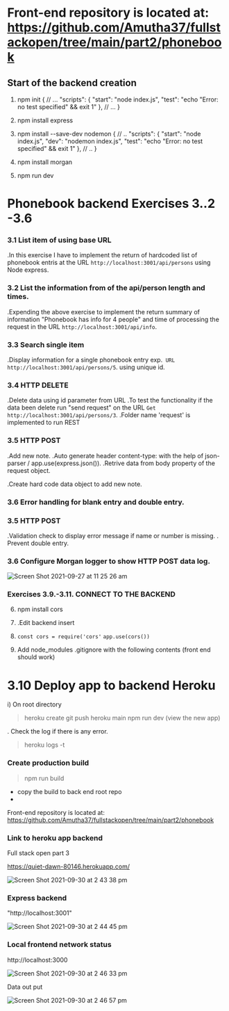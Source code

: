 
# Front-end repository is located at: https://github.com/Amutha37/fullstackopen/tree/main/part2/phonebook

## Start of the backend creation 

1. npm init
   {
   // ...
   "scripts": {
   "start": "node index.js",
   "test": "echo \"Error: no test specified\" && exit 1"
   },
   // ...
   }

2. npm install express
3. npm install --save-dev nodemon
   {
   // ..
   "scripts": {
   "start": "node index.js",
   "dev": "nodemon index.js",
   "test": "echo \"Error: no test specified\" && exit 1"
   },
   // ..
   }
4. npm install morgan

5. npm run dev

# Phonebook backend Exercises 3..2 -3.6

### 3.1 List item of using base URL

.In this exercise I have to implement the return of hardcoded list of phonebook entris at the URL `http://localhost:3001/api/persons` using Node express.

### 3.2 List the information from of the api/person length and times.

.Expending the above exercise to implement the return summary of information "Phonebook has info for 4 people" and time of processing the request in the URL `http://localhost:3001/api/info`.

### 3.3 Search single item

.Display information for a single phonebook entry exp.` URL http://localhost:3001/api/persons/5`. using unique id.

### 3.4 HTTP DELETE

.Delete data using id parameter from URL
.To test the functionality if the data been delete run "send request" on the URL
`Get http://localhost:3001/api/persons/3`.
.Folder name 'request' is implemented to run REST


### 3.5 HTTP POST

.Add new note.
.Auto generate header content-type: with the help of json-parser / app.use(express.json()).
.Retrive data from body property of the request object.

.Create hard code data object to add new note.

### 3.6 Error handling for blank entry and double entry.

### 3.5 HTTP POST

.Validation check to display error message if name or number is missing.
. Prevent double entry.

### 3.6 Configure Morgan logger to show HTTP POST data log.

![Screen Shot 2021-09-27 at 11 25 26 am](https://user-images.githubusercontent.com/67087939/134832408-7e5b1672-f61a-4d11-844f-5200f8a49596.png)


### Exercises 3.9.-3.11. CONNECT TO THE BACKEND

6. npm install cors
7. .Edit backend insert 
8. 
   `const cors = require('cors'`
   `app.use(cors())` 

7. Add node_modules .gitignore with the following contents
(front end should work)

# 3.10 Deploy app to backend Heroku

i) On root directory

> heroku create
> git push heroku main
> npm run dev (view the new app)

. Check the log if there is any error.
>  heroku logs -t

### Create production build 

> npm run build 
* copy the build to back end root repo
* 

Front-end repository is located at: https://github.com/Amutha37/fullstackopen/tree/main/part2/phonebook
 
### Link to heroku app backend
 Full stack open part 3
 
https://quiet-dawn-80146.herokuapp.com/

![Screen Shot 2021-09-30 at 2 43 38 pm](https://user-images.githubusercontent.com/67087939/135388754-a2832d41-c003-4687-b260-b61473c78ea5.png)





### Express backend 

"http://localhost:3001"

![Screen Shot 2021-09-30 at 2 44 45 pm](https://user-images.githubusercontent.com/67087939/135388835-b97856de-923c-4c64-8e16-0d0535518e8a.png)

### Local frontend network status

http://localhost:3000


![Screen Shot 2021-09-30 at 2 46 33 pm](https://user-images.githubusercontent.com/67087939/135388983-b18e4d25-e3f8-4230-9d9e-01e255472874.png)

Data out put 

![Screen Shot 2021-09-30 at 2 46 57 pm](https://user-images.githubusercontent.com/67087939/135389011-c3f36583-263c-40ab-a855-dcab79a254e9.png)

